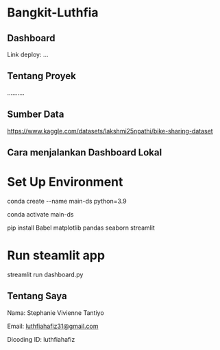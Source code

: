 # Bangkit-Luthfia

## Dashboard
Link deploy: ...

## Tentang Proyek
..........

## Sumber Data
https://www.kaggle.com/datasets/lakshmi25npathi/bike-sharing-dataset

## Cara menjalankan Dashboard Lokal
# Set Up Environment
conda create --name main-ds python=3.9

conda activate main-ds

pip install Babel matplotlib pandas seaborn streamlit

# Run steamlit app
streamlit run dashboard.py

## Tentang Saya
Nama: Stephanie Vivienne Tantiyo

Email: luthfiahafiz31@gmail.com

Dicoding ID: luthfiahafiz
